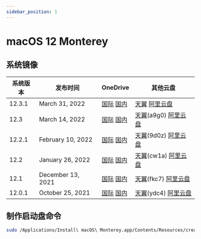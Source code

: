 ```yaml
---
sidebar_position: 1
---
```


# macOS 12 Monterey

## 系统镜像

| 系统版本 | 发布时间 | OneDrive | 其他云盘 |
| --- | --- | --- | --- |
| 12.3.1 | March 31, 2022 | [国际](https://mirror1.flinty.moe/onedrive1/Apple%20Software%20Mirror/macOS/12%20Monterey/Install.macOS.Monterey.12.3.1.21E258.dmg) [国内](https://mirror1.flinty.moe/onedrive2/Apple%20Software/macOS/12%20Monterey/Install.macOS.Monterey.12.3.1.21E258.dmg) | [天翼](https://cloud.189.cn/t/RN3qI3Yf2qAr) [阿里云盘](https://mirror3.flinty.moe/AliyunDrive/macOS/12%20Monterey/Install.macOS.Monterey.12.3.1.21E258.dmg) |
| 12.3 | March 14, 2022 | [国际](https://mirror1.flinty.moe/onedrive1/Apple%20Software%20Mirror/macOS/12%20Monterey/Install.macOS.Monterey.12.3.21E230.dmg) [国内](https://mirror1.flinty.moe/onedrive2/Apple%20Software/macOS/12%20Monterey/Install.macOS.Monterey.12.3.21E230.dmg) | [天翼](https://cloud.189.cn/t/3myaIbAFzYNv)(a9g0) [阿里云盘](https://mirror3.flinty.moe/AliyunDrive/macOS/12%20Monterey/Install.macOS.Monterey.12.3.21E230.dmg) |
| 12.2.1 | February 10, 2022 | [国际]() [国内]() | [天翼]()(9d0z) [阿里云盘]() |
| 12.2 | January 26, 2022 | [国际]() [国内]() | [天翼]()(cw1a) [阿里云盘]() |
| 12.1 | December 13, 2021 | [国际]() [国内]() | [天翼]()(fkc7) [阿里云盘]() |
| 12.0.1 | October 25, 2021 | [国际]() [国内]() | [天翼]()(ydc4) [阿里云盘]() |

## 制作启动盘命令

```bash
sudo /Applications/Install\ macOS\ Monterey.app/Contents/Resources/createinstallmedia --volume /Volumes/MyVolume
```
